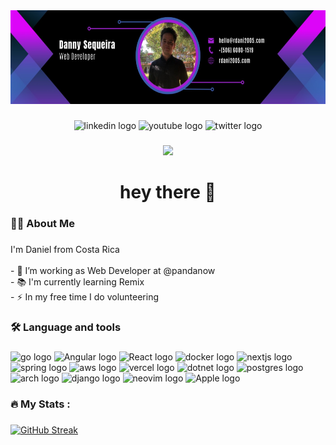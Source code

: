 
<div align="center">
  <img 
      height="150"       
      src="./banner.jpeg"
  />
</div>

###

<div align="center">
  <img src="https://img.shields.io/static/v1?message=LinkedIn&logo=linkedin&label=&color=0077B5&logoColor=white&labelColor=&style=for-the-badge" height="25" alt="linkedin logo"  />
  <img src="https://img.shields.io/static/v1?message=Youtube&logo=youtube&label=&color=FF0000&logoColor=white&labelColor=&style=for-the-badge" height="25" alt="youtube logo"  />
  <img src="https://img.shields.io/static/v1?message=Twitter&logo=twitter&label=&color=1DA1F2&logoColor=white&labelColor=&style=for-the-badge" height="25" alt="twitter logo"  />
</div>

###

<div align="center">
  <img src="https://visitor-badge.laobi.icu/badge?page_id=rdani2005&"  />
</div>

###

<h1 align="center">hey there 👋</h1>

###

<h3 align="left">👩‍💻  About Me</h3>

###

<p align="left">I'm Daniel from Costa Rica<br><br>- 🔭 I’m working as Web Developer at @pandanow<br>- 📚 I'm currently learning Remix<br>- ⚡ In my free time I do volunteering</p>

###

<h3 align="left">🛠 Language and tools</h3>

###

<div align="left">
  <img src="https://cdn.jsdelivr.net/gh/devicons/devicon/icons/go/go-original-wordmark.svg" height="40" alt="go logo"  />
  <img src="https://cdn.jsdelivr.net/gh/devicons/devicon@latest/icons/angularjs/angularjs-original.svg"  height="40" alt="Angular logo" />
  <img src="https://cdn.jsdelivr.net/gh/devicons/devicon@latest/icons/react/react-original.svg" height="40" alt="React logo"/>
  <img src="https://cdn.jsdelivr.net/gh/devicons/devicon/icons/docker/docker-plain-wordmark.svg" height="40" alt="docker logo"  />
  <img src="https://cdn.jsdelivr.net/gh/devicons/devicon@latest/icons/nextjs/nextjs-original.svg" height="40" alt="nextjs logo" />
  <img src="https://cdn.jsdelivr.net/gh/devicons/devicon@latest/icons/spring/spring-original.svg" height="40" alt="spring logo" />
  <img src="https://cdn.jsdelivr.net/gh/devicons/devicon@latest/icons/amazonwebservices/amazonwebservices-original-wordmark.svg"  height="40" alt="aws logo"  />
  <img src="https://cdn.jsdelivr.net/gh/devicons/devicon@latest/icons/vercel/vercel-original-wordmark.svg"  height="40" alt="vercel logo" />
  <img src="https://cdn.jsdelivr.net/gh/devicons/devicon@latest/icons/dotnetcore/dotnetcore-original.svg"  height="40" alt="dotnet logo" />
  <img src="https://cdn.jsdelivr.net/gh/devicons/devicon@latest/icons/postgresql/postgresql-original-wordmark.svg" height="40" alt="postgres logo" />
  <img src="https://cdn.jsdelivr.net/gh/devicons/devicon@latest/icons/archlinux/archlinux-original.svg" height="40" alt="arch logo"/>
  <img src="https://cdn.jsdelivr.net/gh/devicons/devicon@latest/icons/django/django-plain.svg" height="40" alt="django logo" />
  <img src="https://cdn.jsdelivr.net/gh/devicons/devicon@latest/icons/neovim/neovim-original.svg" height="40" alt="neovim logo" />
  <img src="https://cdn.jsdelivr.net/gh/devicons/devicon@latest/icons/apple/apple-original.svg" height="40" alt="Apple logo" />
          
          
          
</div>

###

<h3 align="left">🔥   My Stats :</h3>

###

[![GitHub Streak](https://streak-stats.demolab.com/?user=Rdani2005)](https://git.io/streak-stats)

###
